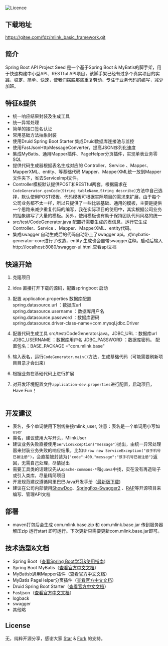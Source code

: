 ![Licence](https://img.shields.io/badge/licence-none-green.svg)

## 下载地址
https://gitee.com/fdz/mlink_basic_framework.git

## 简介
Spring Boot API Project Seed 是一个基于Spring Boot & MyBatis的脚手架，用于快速构建中小型API、RESTful API项目，该脚手架已经有过多个真实项目的实践，稳定、简单、快速，使我们摆脱那些重复劳动，专注于业务代码的编写，减少加班。


## 特征&提供
- 统一响应结果封装及生成工具
- 统一异常处理
- 简单的接口签名认证
- 常用基础方法抽象封装
- 使用Druid Spring Boot Starter 集成Druid数据库连接池与监控
- 使用FastJsonHttpMessageConverter，提高JSON序列化速度
- 集成MyBatis、通用Mapper插件、PageHelper分页插件，实现单表业务零SQL
- 提供代码生成器根据表名生成对应的 Controller、Service 、Mapper、MapperXML、entity、等基础代码 Mapper、MapperXML统一放到Mapper文件夹下，省去ServiceImpl文件。
- Controller模板默认提供POST和RESTful两套，根据需求在```CodeGenerator.genCode(String tableName,String describe)```方法中自己选择，默认使用POST模板。代码模板可根据实际项目的需求来扩展，由于每个公司业务都不太一样，所以只提供了一些比较基础、通用的模板，主要是提供一个思路来减少重复代码的编写，我在实际项目的使用中，其实根据公司业务的抽象编写了大量的模板。另外，使用模板也有助于保持团队代码风格的统一
- src/test/CodeGenerator.java  配置好需要生成的表信息，运行它生成 Controller、Service 、Mapper、MapperXML、entity代码。
- 集成swagger 自动生成后的代码自动带上了swagger api。对mybatis-generator-core进行了改造，entity 生成也会自带swagger注释。启动后输入http://localhost:8080/swagger-ui.html.查看api文档

## 快速开始
1. 克隆项目 <br>
2. idea 直接打开下载的源码，配置springboot 启动<br>
3. 配置 application.properties 数据库配置 <br>
   spring.datasource.url       ：数据库url<br>
   spring.datasource.username  ：数据库用户名<br>
   spring.datasource.password  ：数据库密码<br>
   spring.datasource.driver-class-name=com.mysql.jdbc.Driver<br>

4. 配置代码生成工具 src/test/CodeGenerator.java。JDBC_URL：数据库url  JDBC_USERNAME ：数据库用户名  JDBC_PASSWORD ：数据库密码。 配置包名：BASE_PACKAGE ="com.mlink.base"<br>
5. 输入表名，运行```CodeGenerator.main()```方法，生成基础代码（可能需要刷新项目目录才会出来）<br>
6. 根据业务在基础代码上进行扩展<br>
7. 对开发环境配置文件```application-dev.properties```进行配置，启动项目，Have Fun！<br>
 
## 开发建议
- 表名，多个单词使用下划线拼接mlink_user, 注意：表名是一个单词用小写如 user
- 类名，建议使用大写开头，MlinkUser
- 建议业务失败直接使用```ServiceException("message")```抛出，由统一异常处理器来封装业务失败的响应结果，比如```throw new ServiceException("该手机号已被注册")```，会直接被封装为```{"code":400,"message":"该手机号已被注册"}```返回，无需自己处理，尽情抛出
- 需要工具类的话建议先从```apache-commons-*```和```guava```中找，实在没有再造轮子或引入类库，尽量精简项目
- 开发规范建议遵循阿里巴巴Java开发手册（[最新版下载](https://github.com/lihengming/java-codes/blob/master/shared-resources/%E9%98%BF%E9%87%8C%E5%B7%B4%E5%B7%B4Java%E5%BC%80%E5%8F%91%E6%89%8B%E5%86%8CV1.3.0.pdf))
- 建议在公司内部使用[ShowDoc](https://github.com/star7th/showdoc)、[SpringFox-Swagger2](https://github.com/springfox/springfox) 、[RAP](https://github.com/thx/RAP)等开源项目来编写、管理API文档

## 部署

- maven打包后会生成 com.mlink.base.zip 和 com.mlink.base.jar  传到服务器解压zip 运行start 即可运行。下次更新只需要更新com.mlink.base.jar即可。
 
## 技术选型&文档
- Spring Boot（[查看Spring Boot学习&使用指南](http://www.jianshu.com/p/1a9fd8936bd8)）
- Spring Boot MyBatis（[查看官方中文文档](http://www.mybatis.org/mybatis-3/zh/index.html)）
- MyBatisb通用Mapper插件（[查看官方中文文档](https://mapperhelper.github.io/docs/)）
- MyBatis PageHelper分页插件（[查看官方中文文档](https://pagehelper.github.io/)）
- Druid Spring Boot Starter（[查看官方中文文档](https://github.com/alibaba/druid/tree/master/druid-spring-boot-starter/)）
- Fastjson（[查看官方中文文档](https://github.com/Alibaba/fastjson/wiki/%E9%A6%96%E9%A1%B5)）
- logback 
- swagger
- 其他略

## License
无，纯粹开源分享，感谢大家 [Star](https://github.com/lihengming/spring-boot-api-project-seed/stargazers) & [Fork](https://github.com/lihengming/spring-boot-api-project-seed/network/members) 的支持。
